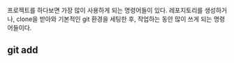 
프로젝트를 하다보면 가장 많이 사용하게 되는 명령어들이 있다.
레포지토리를 생성하거나, clone을 받아와 기본적인 git 환경을 세팅한 후, 작업하는 동안 많이 쓰게 되는 명령어들이다. 

## git add 

